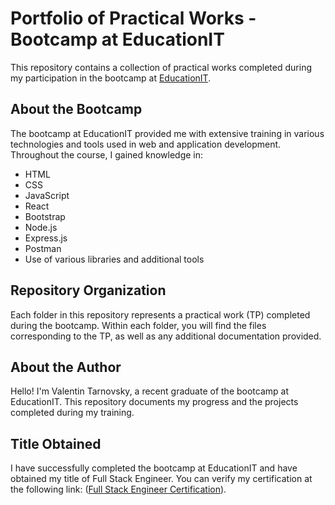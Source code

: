 # Portfolio of Practical Works - Bootcamp at EducationIT

This repository contains a collection of practical works completed during my participation in the bootcamp at [EducationIT]([https://www.educationit.com/](https://www.educacionit.com/bootcamp-full-stack?gclid=CjwKCAjw4ZWkBhA4EiwAVJXwqbBGZK3J-TJAFzESuiTV8w8Y3CfLYsfOcBcECPF6ccZkvdrsa5OS6xoC09YQAvD_BwE)).

## About the Bootcamp

The bootcamp at EducationIT provided me with extensive training in various technologies and tools used in web and application development. Throughout the course, I gained knowledge in:

- HTML
- CSS
- JavaScript
- React
- Bootstrap
- Node.js
- Express.js
- Postman
- Use of various libraries and additional tools

## Repository Organization

Each folder in this repository represents a practical work (TP) completed during the bootcamp. Within each folder, you will find the files corresponding to the TP, as well as any additional documentation provided.

## About the Author

Hello! I'm Valentin Tarnovsky, a recent graduate of the bootcamp at EducationIT. This repository documents my progress and the projects completed during my training.

## Title Obtained

I have successfully completed the bootcamp at EducationIT and have obtained my title of Full Stack Engineer. You can verify my certification at the following link: ([Full Stack Engineer Certification](https://drive.google.com/file/d/1We4GpI89L2ZohArCnggVrG-T7JaChFXG/view)).
